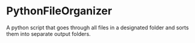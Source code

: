 # PythonFileOrganizer
A python script that goes through all files in a designated folder and sorts them into separate output folders.
